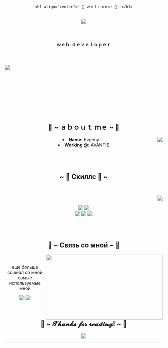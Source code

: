 <body>
  <center>
    
    <h1 align="center">~ 💖 ｗｅｌｃｏｍｅ 💖 ~</h1>
<br>
<div>
  <div> <img src="https://imgur.com/ZdfW5am.png"> </div>
  <h1></h1>
  <br>
  <b>ｗｅｂ-ｄｅｖｅｌｏｐｅｒ</b>
  <h1></h1><br>
  <div align="center">
  <a href="https://thicc-thighs.de/" ><img align="left" src="https://lanyard.kyrie25.me/api/344438472846737411?waveColor=8B8BFA&waveSpotifyColor=B48EF7&gradient=7E37F9-B48EF7-E568C4&imgStyle=square&width=100%"  /></a>
  </div>
    <br>
    <br>
    <br>
    <br>
    <br>
    <br>
    <br>
    <br>
    <br>
</div>
    
<div>
<h2 align="center"> 🦊 ~ ａｂｏｕｔ ｍｅ  ~ 🦊 </h2>
  <div align="center"><img src="https://64.media.tumblr.com/e1f1c97123ae217eb731500e502e0083/tumblr_n9dxcikmIU1qc9zfzo7_r1_250.gif" align="right"></div>
<li><b>Name:</b> Evgeny</li>
<li>
<b>Working @:</b> AVANTIS
</li>
<br><br><br>
</div>
<div>
<h2 align="center">~ 📇 Скиллс 📇 ~</h2>
<br>
<p><div align="center"><img src="https://i.pinimg.com/originals/8d/4b/77/8d4b77c44b7a68c0fd609411e2c0ec3c.gif" align="right"></div></p>
</div>
<div>
  <br>
<p align="center">
  <img src="https://img.shields.io/badge/html5%20-%23E34F26.svg?&style=for-the-badge&logo=html5&logoColor=white"/> 
  <img src="https://img.shields.io/badge/css3%20-%231572B6.svg?&style=for-the-badge&logo=css3&logoColor=white"/><br>
  <img src="https://img.shields.io/badge/node.js%20-%2343853D.svg?&style=for-the-badge&logo=node.js&logoColor=white"/> 
  <img src="https://img.shields.io/badge/javascript%20-%23323330.svg?&style=for-the-badge&logo=javascript&logoColor=%23F7DF1E"/> 
  <img src="https://img.shields.io/badge/git%20-%23F05033.svg?&style=for-the-badge&logo=git&logoColor=white"/> <br><br>
</p>
<br>
<h2 align="center">📝 ~ Связь со мной ~ 📝</h2>
  <div align="center">
    <img src="https://i.imgur.com/KXx0cCx.gif" align="right" width="373.5px" height="208.5px">
  </div>
  <br>
  <p align="center">еще больше сошиал со мной <br> самые используемые мной</p>
  <p align="center">
  <a href="https://twitter.com/PoolPartyAkali" target="_blank"><img src="https://img.shields.io/badge/PwoolPwatyAkwali%20-%231DA1F2.svg?&style=for-the-badge&logo=Twitter&logoColor=white"/></a> 
  <a href="https://discord.me/cozythighs" target="_blank"><img src="https://img.shields.io/badge/CowzyThwighs%20-%237289DA.svg?&style=for-the-badge&logo=discord&logoColor=white"/></a></p>
</div>
<br>
<div>
  <h2 align="center">💖 ~ 𝓣𝓱𝓪𝓷𝓴𝓼 𝓯𝓸𝓻 𝓻𝓮𝓪𝓭𝓲𝓷𝓰! ~ 💖</h2>
  <div align="center">
  <img src="https://i.imgur.com/tzYKRfd.gif">
  </div>
  <hr>
</div>
    </center>
</body>
